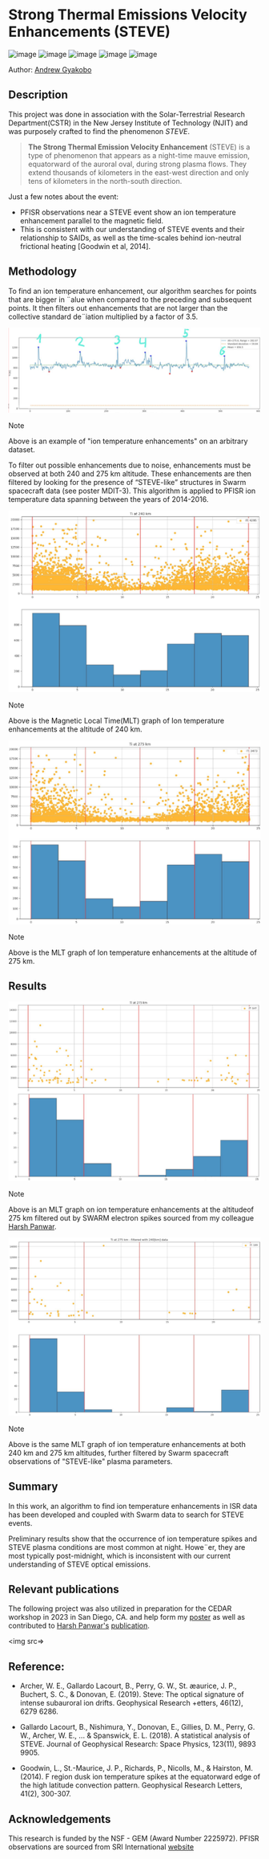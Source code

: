 # Strong Thermal Emissions Velocity Enhancements (STEVE)

![image](https://img.shields.io/badge/Python-FFD43B?style=for-the-badge&logo=python&logoColor=blue)
![image](https://img.shields.io/badge/Numpy-777BB4?style=for-the-badge&logo=numpy&logoColor=white)
![image](https://img.shields.io/badge/Pandas-2C2D72?style=for-the-badge&logo=pandas&logoColor=white)
![image](https://img.shields.io/badge/SciPy-654FF0?style=for-the-badge&logo=SciPy&logoColor=white)
![image](https://img.shields.io/badge/LaTeX-47A141?style=for-the-badge&logo=LaTeX&logoColor=white)

Author: [Andrew Gyakobo](https://github.com/Gyakobo)

## Description

This project was done in association with the Solar-Terrestrial Research Department(CSTR) in the New Jersey Institute of Technology (NJIT) and was purposely crafted to find the phenomenon *STEVE*.

>**The Strong Thermal Emission Velocity Enhancement** (STEVE) is a type 
of phenomenon that appears as a night-time mauve emission, equatorward of the auroral oval, during strong plasma flows. They extend thousands of kilometers in the east-west direction and only tens of kilometers in the north-south direction.

Just a few notes about the event:
* PFISR observations near a STEVE event show an ion temperature enhancement parallel to the magnetic field.
* This is consistent with our understanding of STEVE events and their relationship to SAIDs, as well as the time-scales behind ion-neutral frictional heating [Goodwin et al, 2014].

## Methodology

To find an ion temperature enhancement, our algorithm searches for points that are bigger in ¨alue when compared to the preceding and subsequent points. It then filters out enhancements that are not larger than the collective standard de¨iation multiplied by a factor of 3.5.

<img src="./assets/methodology_graph.png">

>[!NOTE]
>Above is an example of "ion temperature enhancements" on an arbitrary dataset.

To filter out possible enhancements due to noise, enhancements must be observed at both 240 and 275 km altitude. These enhancements are then filtered by looking for the presence of “STEVE-like” structures in Swarm spacecraft data (see poster MDIT-3). This algorithm is applied to PFISR ion temperature data spanning between the years of 2014-2016.

<img src="./assets/240km.png">

>[!NOTE]
>Above is the Magnetic Local Time(MLT) graph of Ion temperature enhancements at the altitude of 240 km.

<img src="./assets/275km.png">

>[!NOTE]
>Above is the MLT graph of Ion temperature enhancements at the altitude of 275 km.

## Results

<img src="./assets/filtered_275.png">

>[!NOTE]
>Above is an MLT graph on ion temperature enhancements at the altitudeof 275 km filtered out by SWARM electron spikes sourced from my colleague [Harsh Panwar](https://github.com/Harsh-Panwar000). 

<img src="./assets/filtered_240.png">

>[!NOTE]
>Above is the same MLT graph of ion temperature enhancements at both 240 km and 275 km altitudes, further filtered by Swarm spacecraft observations of "STEVE-like" plasma parameters.

## Summary

In this work, an algorithm to find ion temperature enhancements in ISR data has been developed and coupled with Swarm data to search for STEVE events.

Preliminary results show that the occurrence of ion temperature spikes and STEVE plasma conditions are most common at night. Howe¨er, they are most typically post-midnight, which is inconsistent with our current understanding of STEVE optical emissions.


## Relevant publications
The following project was also utilized in preparation for the CEDAR workshop in 2023 in San Diego, CA. and help form my [poster](https://github.com/Gyakobo/STEVE/blob/main/assets/poster.pdf) as well as contributed to [Harsh Panwar's](https://github.com/Harsh-Panwar000) [publication](https://cedarscience.org/sites/default/files/2023-posters/MDIT-3-panwar-harshit-algorithmic-identification.pdf). 

<img src=>

## Reference:
* Archer, W. E., Gallardo Lacourt, B., Perry, G. W., St. æaurice, J. P., Buchert, S. C., & Donovan, E. (2019). Steve: The optical signature of intense subauroral ion drifts. Geophysical Research +etters, 46(12), 6279 6286.

* Gallardo Lacourt, B., Nishimura, Y., Donovan, E., Gillies, D. M., Perry, G. W., Archer, W. E., ... & Spanswick, E. L. (2018). A statistical analysis of STEVE. Journal of Geophysical Research: Space Physics, 123(11), 9893 9905.

* Goodwin, L., St.-Maurice, J. P., Richards, P., Nicolls, M., & Hairston, M. (2014). F region dusk ion temperature spikes at the equatorward edge of the high latitude convection pattern. Geophysical Research Letters, 41(2), 300-307.

## Acknowledgements
This research is funded by the NSF - GEM (Award Number 2225972). PFISR observations are sourced from SRI International [website](https://amisr.com/amisr/)
